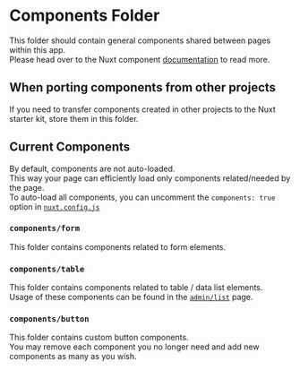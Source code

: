 # Components Folder

This folder should contain general components shared between pages within this app.  
Please head over to the Nuxt component [documentation](https://nuxtjs.org/docs/directory-structure/components/) to read more.

## When porting components from other projects

If you need to transfer components created in other projects to the Nuxt starter kit, store them in this folder.

## Current Components

By default, components are not auto-loaded.  
This way your page can efficiently load only components related/needed by the page.  
To auto-load all components, you can uncomment the `components: true` option in [`nuxt.config.js`](/nuxt.config.js)

### `components/form`

This folder contains components related to form elements.

### `components/table`

This folder contains components related to table / data list elements.  
Usage of these components can be found in the [`admin/list`](/pages/admin/list/index.vue) page.

### `components/button`

This folder contains custom button components.  
You may remove each component you no longer need and add new components as many as you wish.
